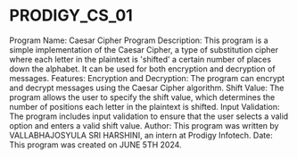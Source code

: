 # PRODIGY_CS_01
Program Name: Caesar Cipher Program
Description:
This program is a simple implementation of the Caesar Cipher, a type of substitution cipher where each letter in the plaintext is 'shifted' a certain number of places down the alphabet. It can be used for both encryption and decryption of messages.
Features:
Encryption and Decryption: The program can encrypt and decrypt messages using the Caesar Cipher algorithm.
Shift Value: The program allows the user to specify the shift value, which determines the number of positions each letter in the plaintext is shifted.
Input Validation: The program includes input validation to ensure that the user selects a valid option and enters a valid shift value.
Author:
This program was written by VALLABHAJOSYULA SRI HARSHINI, an intern at Prodigy Infotech.
Date:
This program was created on JUNE 5TH 2024.
